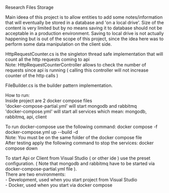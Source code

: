 Research Files Storage

Main ideea of this project is to allow entities to add some notes/information that will eventually be stored in a database and  'on a local drive'. Size of the content is very limited but by no means saving it to database should not be acceptable in a production environment. Saving to local drive is not actually happening but is out of the scope of this project, since the idea here was to perform some data manipulation on the client side.

HttpRequestCounter.cs is the singleton thread safe implementation that will count all the http requests coming to api <br/>
Note: HttpRequestCounterController allows to check the number of requests since api is running ( calling this controller will not increase counter of the http calls )<br/>

FileBuilder.cs is the builder pattern implementation.<br/>

How to run:<br/>
Inside project are 2 docker compose files<br/>
'docker-compose-partial.yml' will start mongodb and rabbitmq<br/>
'docker-compose.yml' will start all services which mean: mongodb, rabbitmq, api, client<br/>

To run docker-compose use the following command: docker compose -f docker-compose.yml up --build -d <br/>
Note: You must be on the same folder of the docker compose file<br/>
After testing apply the following command to stop the services: docker compose down<br/>

To start Api or Client from Visual Studio ( or other ide ) use the preset configuration. ( Note that mongodb and rabbitmq have to be started via docker-compose-partial.yml file ).<br/>
There are two environments: <br/>
    - Development, used when you start project from Visual Studio<br/>
    - Docker, used when you start via docker compose<br/>
